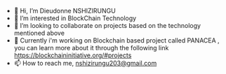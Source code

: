 - 👋 Hi, I’m Dieudonne NSHIZIRUNGU
- 👀 I’m interested in BlockChain Technology
- 🌱 I’m looking to collaborate on projects based on the technology mentioned above
- 💞️ Currently i'm working on Blockchain based project called PANACEA , you can learn more about it through the following link https://blockchaininitiative.org/#projects
- 📫 How to reach me, nshizirungu203@gmail.com

